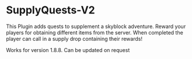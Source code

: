 # SupplyQuests-V2
This Plugin adds quests to supplement a skyblock adventure. Reward your players for obtaining different items from the server. 
When completed the player can call in a supply drop containing their rewards!

Works for version 1.8.8. Can be updated on request
